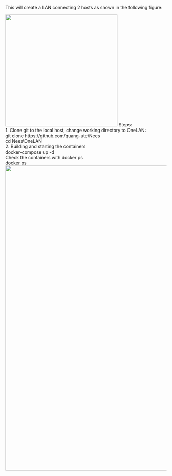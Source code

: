 This will create a LAN connecting 2 hosts as shown in the following figure:

<img width="350" src="https://user-images.githubusercontent.com/57078914/159425302-ea4ec683-084d-4da7-ba8b-acf1f4289f68.png">
Steps:<br>
1. Clone git to the local host, change working directory to OneLAN:<br>
git clone https://github.com/quang-ute/Nees <br>
cd Nees\OneLAN <br>
2. Building and starting the containers <br>
docker-compose up -d <br>
Check the containers with docker ps <br>
docker ps <br>
<img width="954" src="https://user-images.githubusercontent.com/57078914/159427263-dd8c11bb-22de-484e-9ba6-3eaba0baaf50.png">
   
